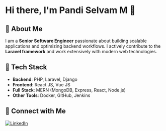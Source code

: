 # Hi there, I'm Pandi Selvam M 👋

## 🚀 About Me
I am a **Senior Software Engineer** passionate about building scalable applications and optimizing backend workflows. I actively contribute to the **Laravel framework** and work extensively with modern web technologies.

## 🔧 Tech Stack
- **Backend**: PHP, Laravel, Django
- **Frontend**: React JS, Vue JS
- **Full Stack**: MERN (MongoDB, Express, React, Node.js)
- **Other Tools**: Docker, GitHub, Jenkins

## 🔗 Connect with Me
[![LinkedIn](https://img.shields.io/badge/LinkedIn-Profile-blue?style=for-the-badge&logo=linkedin)](https://www.linkedin.com/in/pandi-selvam-77418419)

